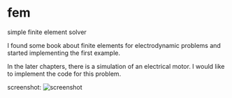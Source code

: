 fem
===

simple finite element solver

I found some book about finite elements for electrodynamic problems and started implementing the first example.

In the later chapters, there is a simulation of an electrical motor. I would like to implement the code for this problem.

screenshot:
![screenshot](https://github.com/plops/fem/edit/master/screen_fem.png)
